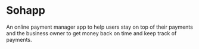 # Sohapp
An online payment manager app to help users stay on top of their payments and the business owner to get money back on time and keep track of payments.
